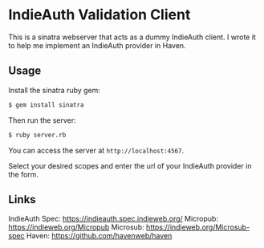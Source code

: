 # IndieAuth Validation Client

This is a sinatra webserver that acts as a dummy IndieAuth client.  I wrote it to help me implement an IndieAuth provider in Haven.

## Usage

Install the sinatra ruby gem:

```bash
$ gem install sinatra
```

Then run the server:

```bash
$ ruby server.rb
```

You can access the server at `http://localhost:4567`.

Select your desired scopes and enter the url of your IndieAuth provider in the form.

## Links

IndieAuth Spec: https://indieauth.spec.indieweb.org/
Micropub: https://indieweb.org/Micropub
Microsub: https://indieweb.org/Microsub-spec
Haven: https://github.com/havenweb/haven
